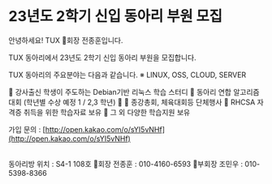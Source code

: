 <div class='max-w px-6 py-3 bg-white border border-gray-200 rounded-lg shadow' style='padding-top:1px'>

# 23년도 2학기 신입 동아리 부원 모집

안녕하세요! TUX 🐧회장 전종훈입니다.

TUX 동아리에서 23년도 2학기 신입 동아리 부원을 모집합니다.
<br>

TUX 동아리의 주요분야는 다음과 같습니다.
※ LINUX, OSS, CLOUD, SERVER
<br>

📌 강사출신 학생이 주도하는 Debian기반 리눅스 학습 스터디
📌 동아리 연합 알고리즘 대회 (학년별 수상 예정 1 / 2,3 학년) 🥇
📌 종강총회, 체육대회등 단체행사 
📌 RHCSA 자격증 취득을 위한 학습자료 보유
📌 그 외 다양한 학습지원 보유
<br>

가입 문의 : [http://open.kakao.com/o/sYI5vNHf](http://open.kakao.com/o/sYI5vNHf)

<br>
동아리방 위치 : S4-1 108호
🐧회장 전종훈 : 0<span></span>1<span></span>0-4<span></span>1<span></span>6<span></span>0-6<span></span>5<span></span>9<span></span>3
🐧부회장 조민우 : 0<span></span>1<span></span>0-5<span></span>3<span></span>9<span></span>8-8<span></span>3<span></span>6<span></span>6

<br>

</div>